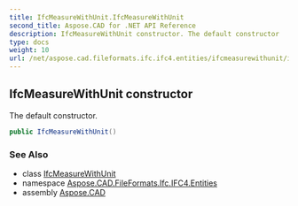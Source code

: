 ```yaml
---
title: IfcMeasureWithUnit.IfcMeasureWithUnit
second_title: Aspose.CAD for .NET API Reference
description: IfcMeasureWithUnit constructor. The default constructor
type: docs
weight: 10
url: /net/aspose.cad.fileformats.ifc.ifc4.entities/ifcmeasurewithunit/ifcmeasurewithunit/
---
```

## IfcMeasureWithUnit constructor

The default constructor.

```csharp
public IfcMeasureWithUnit()
```

### See Also

* class [IfcMeasureWithUnit](../)
* namespace [Aspose.CAD.FileFormats.Ifc.IFC4.Entities](../../ifcmeasurewithunit/)
* assembly [Aspose.CAD](../../../)


